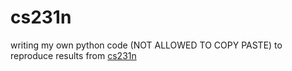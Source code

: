 # cs231n

writing my own python code (NOT ALLOWED TO COPY PASTE) to reproduce results from [cs231n](https://cs231n.github.io/)
